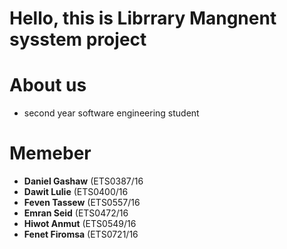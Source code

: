 # Hello, this is Librrary Mangnent sysstem project

# About us
+ second year software engineering student
# Memeber
+  **Daniel Gashaw**  (ETS0387/16
+  **Dawit Lulie**   (ETS0400/16
+  **Feven Tassew**  (ETS0557/16
+  **Emran Seid**    (ETS0472/16
+  **Hiwot Anmut**   (ETS0549/16
+  **Fenet Firomsa** (ETS0721/16


